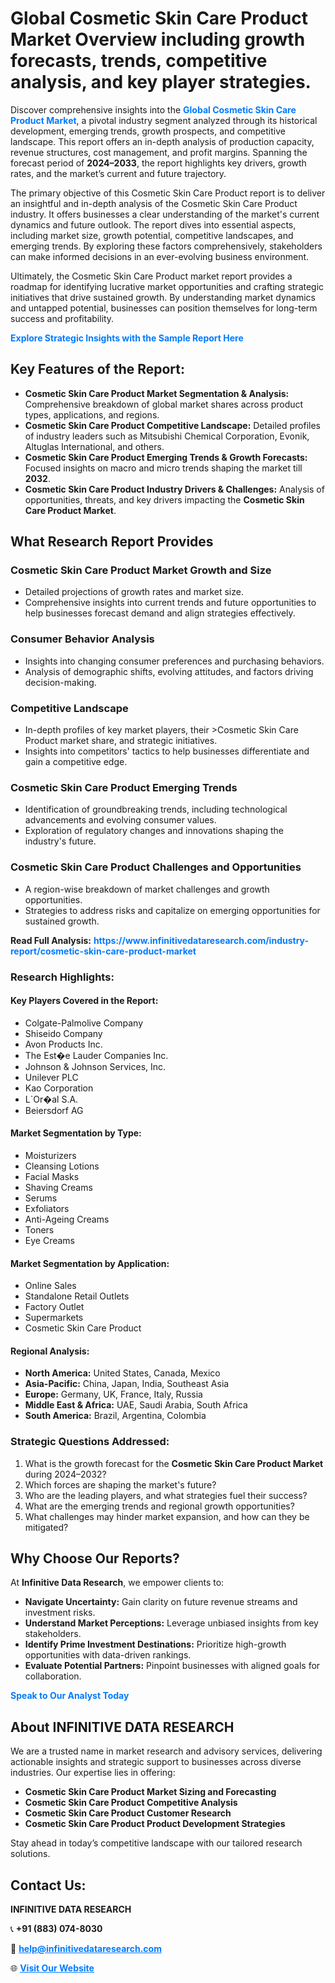 <h1>Global Cosmetic Skin Care Product Market Overview including growth forecasts, trends, competitive analysis, and key player strategies.</h1>
<p>
Discover comprehensive insights into the 
<a href="https://www.infinitivedataresearch.com/industry-report/cosmetic-skin-care-product-market" rel="dofollow" style="color: #007BFF; text-decoration: none;"><strong>Global Cosmetic Skin Care Product Market</strong></a>, a pivotal industry segment analyzed through its historical development, emerging trends, growth prospects, and competitive landscape. This report offers an in-depth analysis of production capacity, revenue structures, cost management, and profit margins. Spanning the forecast period of <strong>2024–2033</strong>, the report highlights key drivers, growth rates, and the market’s current and future trajectory.
</p>
<p>
The primary objective of this Cosmetic Skin Care Product report is to deliver an insightful and in-depth analysis of the Cosmetic Skin Care Product industry. It offers businesses a clear understanding of the market's current dynamics and future outlook. The report dives into essential aspects, including market size, growth potential, competitive landscapes, and emerging trends. By exploring these factors comprehensively, stakeholders can make informed decisions in an ever-evolving business environment.
</p>
<p>
Ultimately, the Cosmetic Skin Care Product market report provides a roadmap for identifying lucrative market opportunities and crafting strategic initiatives that drive sustained growth. By understanding market dynamics and untapped potential, businesses can position themselves for long-term success and profitability.
</p>
<p>
<a href="https://www.infinitivedataresearch.com/request-sample/reportId=112823" style="color: #007BFF; text-decoration: none;"><strong>Explore Strategic Insights with the Sample Report Here</strong></a>
</p>

<h2>Key Features of the Report:</h2>
<ul>
<li><strong>Cosmetic Skin Care Product Market Segmentation & Analysis:</strong> Comprehensive breakdown of global market shares across product types, applications, and regions.</li>
<li><strong>Cosmetic Skin Care Product Competitive Landscape:</strong> Detailed profiles of industry leaders such as Mitsubishi Chemical Corporation, Evonik, Altuglas International, and others.</li>
<li><strong>Cosmetic Skin Care Product Emerging Trends & Growth Forecasts:</strong> Focused insights on macro and micro trends shaping the market till <strong>2032</strong>.</li>
<li><strong>Cosmetic Skin Care Product Industry Drivers & Challenges:</strong> Analysis of opportunities, threats, and key drivers impacting the <strong>Cosmetic Skin Care Product Market</strong>.</li>
</ul>

<h2>What Research Report Provides</h2>
<h3>Cosmetic Skin Care Product Market Growth and Size</h3>
<ul>
<li>Detailed projections of growth rates and market size.</li>
<li>Comprehensive insights into current trends and future opportunities to help businesses forecast demand and align strategies effectively.</li>
</ul>

<h3>Consumer Behavior Analysis</h3>
<ul>
<li>Insights into changing consumer preferences and purchasing behaviors.</li>
<li>Analysis of demographic shifts, evolving attitudes, and factors driving decision-making.</li>
</ul>

<h3>Competitive Landscape</h3>
<ul>
<li>In-depth profiles of key market players, their >Cosmetic Skin Care Product market share, and strategic initiatives.</li>
<li>Insights into competitors' tactics to help businesses differentiate and gain a competitive edge.</li>
</ul>

<h3>Cosmetic Skin Care Product Emerging Trends</h3>
<ul>
<li>Identification of groundbreaking trends, including technological advancements and evolving consumer values.</li>
<li>Exploration of regulatory changes and innovations shaping the industry's future.</li>
</ul>

<h3>Cosmetic Skin Care Product Challenges and Opportunities</h3>
<ul>
<li>A region-wise breakdown of market challenges and growth opportunities.</li>
<li>Strategies to address risks and capitalize on emerging opportunities for sustained growth.</li>
</ul>
<p><strong>Read Full Analysis:</strong> <a href="https://www.infinitivedataresearch.com/industry-report/cosmetic-skin-care-product-market" rel="dofollow" style="color: #007BFF; text-decoration: none;"><strong>https://www.infinitivedataresearch.com/industry-report/cosmetic-skin-care-product-market</strong></a></p>
<h3>Research Highlights:</h3>
<h4>Key Players Covered in the Report:</h4>
<ul><li>Colgate-Palmolive Company</li><li>Shiseido Company</li><li>Avon Products Inc.</li><li>The Est�e Lauder Companies Inc.</li><li>Johnson &amp; Johnson Services, Inc.</li><li>Unilever PLC</li><li>Kao Corporation</li><li>L`Or�al S.A.</li><li>Beiersdorf AG</li></ul>
<h4>Market Segmentation by Type:</h4>
<ul><li>Moisturizers</li><li>Cleansing Lotions</li><li>Facial Masks</li><li>Shaving Creams</li><li>Serums</li><li>Exfoliators</li><li>Anti-Ageing Creams</li><li>Toners</li><li>Eye Creams</li></ul>
<h4>Market Segmentation by Application:</h4>
<ul><li>Online Sales</li><li>Standalone Retail Outlets</li><li>Factory Outlet</li><li>Supermarkets</li><li>Cosmetic Skin Care Product</li></ul>

<h4>Regional Analysis:</h4>
<ul>
<li><strong>North America:</strong> United States, Canada, Mexico</li>
<li><strong>Asia-Pacific:</strong> China, Japan, India, Southeast Asia</li>
<li><strong>Europe:</strong> Germany, UK, France, Italy, Russia</li>
<li><strong>Middle East & Africa:</strong> UAE, Saudi Arabia, South Africa</li>
<li><strong>South America:</strong> Brazil, Argentina, Colombia</li>
</ul>

<h3>Strategic Questions Addressed:</h3>
<ol>
<li>What is the growth forecast for the <strong>Cosmetic Skin Care Product Market</strong> during 2024–2032?</li>
<li>Which forces are shaping the market's future?</li>
<li>Who are the leading players, and what strategies fuel their success?</li>
<li>What are the emerging trends and regional growth opportunities?</li>
<li>What challenges may hinder market expansion, and how can they be mitigated?</li>
</ol>

<h2>Why Choose Our Reports?</h2>
<p>At <strong>Infinitive Data Research</strong>, we empower clients to:</p>
<ul>
<li><strong>Navigate Uncertainty:</strong> Gain clarity on future revenue streams and investment risks.</li>
<li><strong>Understand Market Perceptions:</strong> Leverage unbiased insights from key stakeholders.</li>
<li><strong>Identify Prime Investment Destinations:</strong> Prioritize high-growth opportunities with data-driven rankings.</li>
<li><strong>Evaluate Potential Partners:</strong> Pinpoint businesses with aligned goals for collaboration.</li>
</ul>
<p><a href="https://www.infinitivedataresearch.com/industry-report/cosmetic-skin-care-product-market" rel="dofollow" style="color: #007BFF; text-decoration: none;"><strong>Speak to Our Analyst Today</strong></a></p>

<h2>About INFINITIVE DATA RESEARCH</h2>
<p>We are a trusted name in market research and advisory services, delivering actionable insights and strategic support to businesses across diverse industries. Our expertise lies in offering:</p>
<ul>
<li><strong>Cosmetic Skin Care Product Market Sizing and Forecasting</strong></li>
<li><strong>Cosmetic Skin Care Product Competitive Analysis</strong></li>
<li><strong>Cosmetic Skin Care Product Customer Research</strong></li>
<li><strong>Cosmetic Skin Care Product Product Development Strategies</strong></li>
</ul>
<p>Stay ahead in today’s competitive landscape with our tailored research solutions.</p>

<h2>Contact Us:</h2>
<p><strong>INFINITIVE DATA RESEARCH</strong></p>
<p>📞 <strong>+91 (883) 074-8030</strong></p>
<p>📧 <strong><a href="mailto:help@infinitivedataresearch.com" style="color: #007BFF;">help@infinitivedataresearch.com</a></strong></p>
<p>🌐 <strong><a href="https://www.infinitivedataresearch.com" rel="dofollow" style="color: #007BFF;">Visit Our Website</a></strong></p>
